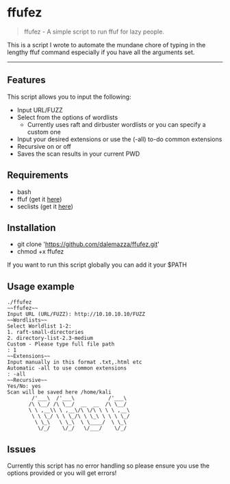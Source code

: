 # ffufez

> ffufez - A simple script to run ffuf for lazy people.

This is a script I wrote to automate the mundane chore of typing in the lengthy ffuf command especially if you have all the arguments set.

---
## Features

This script allows you to input the following:
- Input URL/FUZZ
- Select from the options of wordlists 
   - Currently uses raft and dirbuster wordlists or you can specify a custom one
- Input your desired extensions or use the (-all) to-do common extensions
- Recursive on or off
- Saves the scan results in your current PWD


## Requirements

- bash
- ffuf (get it [here](https://github.com/ffuf/ffuf))
- seclists (get it [here](https://github.com/danielmiessler/SecLists))

## Installation

- git clone 'https://github.com/dalemazza/ffufez.git'
- chmod +x ffufez

If you want to run this script globally you can add it your $PATH

## Usage example

```
./ffufez
~~ffufez~~
Input URL (URL/FUZZ): http://10.10.10.10/FUZZ
~~Wordlists~~
Select Worldlist 1-2: 
1. raft-small-directories
2. directory-list-2.3-medium
Custom - Please type full file path
: 1
~~Extensions~~
Input manually in this format .txt,.html etc
Automatic -all to use common extensions
: -all
~~Recursive~~
Yes/No: yes
Scan will be saved here /home/kali
        /'___\  /'___\           /'___\       
       /\ \__/ /\ \__/  __  __  /\ \__/       
       \ \ ,__\\ \ ,__\/\ \/\ \ \ \ ,__\      
        \ \ \_/ \ \ \_/\ \ \_\ \ \ \ \_/      
         \ \_\   \ \_\  \ \____/  \ \_\       
          \/_/    \/_/   \/___/    \/_/       
```

## Issues

Currently this script has no error handling so please ensure you use the options provided or you will get errors!
